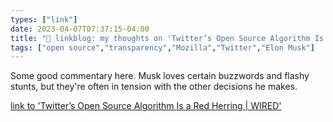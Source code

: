 ```yaml
---
types: ["link"]
date: 2023-04-07T07:37:15-04:00
title: "🔗 linkblog: my thoughts on 'Twitter’s Open Source Algorithm Is a Red Herring | WIRED'"
tags: ["open source","transparency","Mozilla","Twitter","Elon Musk"]
---
```

Some good commentary here. Musk loves certain buzzwords and flashy stunts, but they're often in tension with the other decisions he makes.  
 

[link to 'Twitter’s Open Source Algorithm Is a Red Herring | WIRED'](https://www.wired.com/story/twitters-open-source-algorithm-is-a-red-herring/)
